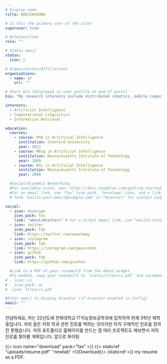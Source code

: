 ```yaml
---
# Display name
title: KHOJINYEONG

# Is this the primary user of the site?
superuser: true

# Role/position
role: ""

# Status emoji
status:
  icon: 🐤

# Organizations/Affiliations
organizations:
  - name: af
    url: ""

# Short bio (displayed in user profile at end of posts)
bio: "My research interests include distributed robotics, mobile computing and programmable matter."

interests:
  - Artificial Intelligence
  - Computational Linguistics
  - Information Retrieval

education:
  courses:
    - course: PhD in Artificial Intelligence
      institution: Stanford University
      year: 2012
    - course: MEng in Artificial Intelligence
      institution: Massachusetts Institute of Technology
      year: 2009
    - course: BSc in Artificial Intelligence
      institution: Massachusetts Institute of Technology
      year: 2008

  #Social/Academic Networking
  #For available icons, see: https://docs.hugoblox.com/getting-started/page-builder/#icons
  #For an email link, use "fas" icon pack, "envelope" icon, and a link in the
  # form "mailto:your-email@example.com" or "#contact" for contact widget.

social:
  - icon: envelope
    icon_pack: fas
    link: "about/#contact" # For a direct email link, use "mailto:test@example.org".
  - icon: twitter
    icon_pack: fab
    link: https://twitter.com/wowchemy
  - icon: instagram
    icon_pack: fab
    link: https://instagram.com/geocushen
  - icon: github
    icon_pack: fab
    link: https://github.com/gcushen

  #Link to a PDF of your resume/CV from the About widget.
  #To enable, copy your resume/CV to `static/files/cv.pdf` and uncomment the lines below.
# - icon: cv
#   icon_pack: ai
#  link: files/cv.pdf

#Enter email to display Gravatar (if Gravatar enabled in Config)
email: ""
---
```


안녕하세요, 저는 22년도에 전북대학교 IT지능정보공학과에 입학하여 현재 3학년 재학중입니다.
저의 꿈은 저희 학과 관련 진로를 택하는 것이지만 아직 구체적인 진로를 정하진 못했습니다. 저의 포트폴리오 홈페이지를 만드는 겸 여러 프로젝트도 해보면서 저의 진로를 찾아볼 계획입니다. 앞으로 화이팅

{{< icon name="download" pack="fas" >}} {{< staticref "uploads/resume.pdf" "newtab" >}}Download{{< /staticref >}} my resumé as a PDF.
